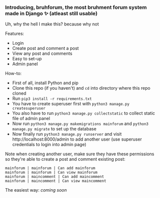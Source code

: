 ### Introducing, bruhforum, the most bruhment forum system made in Django ✨ (atleast still usable)

Uh, why the hell I make this? because why not

Features:
- Login
- Create post and comment a post
- View any post and comments
- Easy to set-up
- Admin panel

How-to:
- First of all, install Python and pip
- Clone this repo (if you haven't) and `cd` into directory where this repo cloned
- Run `pip3 install -r requirements.txt`
- You have to create superuser first with `python3 manage.py createsuperuser`
- You also have to run `python3 manage.py collectstatic` to collect static file of admin panel
- Now run `python3 manage.py makemigrations mainforum` and `python3 manage.py migrate` to set up the database
- Now finally run `python3 manage.py runserver` and visit http://localhost:8000/admin to add another user (use superuser credentials to login into admin page)

Note when creating another user, make sure they have these permissions so they're able to create a post and comment existing post:
```
mainforum | mainforum | Can add mainforum
mainforum | mainforum | Can view mainforum
mainforum | maincomment | Can add maincomment
mainforum | maincomment | Can view maincomment
```

The easiest way: _coming soon_